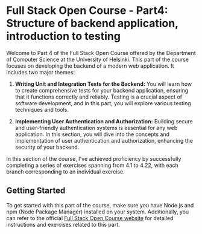 # Full Stack Open Course - Part4: Structure of backend application, introduction to testing

Welcome to Part 4 of the Full Stack Open Course offered by the Department of Computer Science at the University of Helsinki. This part of the course focuses on developing the backend of a modern web application. It includes two major themes:

1. **Writing Unit and Integration Tests for the Backend:** You will learn how to create comprehensive tests for your backend application, ensuring that it functions correctly and reliably. Testing is a crucial aspect of software development, and in this part, you will explore various testing techniques and tools.

2. **Implementing User Authentication and Authorization:** Building secure and user-friendly authentication systems is essential for any web application. In this section, you will dive into the concepts and implementation of user authentication and authorization, enhancing the security of your backend.


In this section of the course, I've achieved proficiency by successfully completing a series of exercises spanning from 4.1 to 4.22, with each branch corresponding to an individual exercise. 

## Getting Started

To get started with this part of the course, make sure you have Node.js and npm (Node Package Manager) installed on your system. Additionally, you can refer to the official [Full Stack Open Course website](https://fullstackopen.com/en/part4) for detailed instructions and exercises related to this part.


